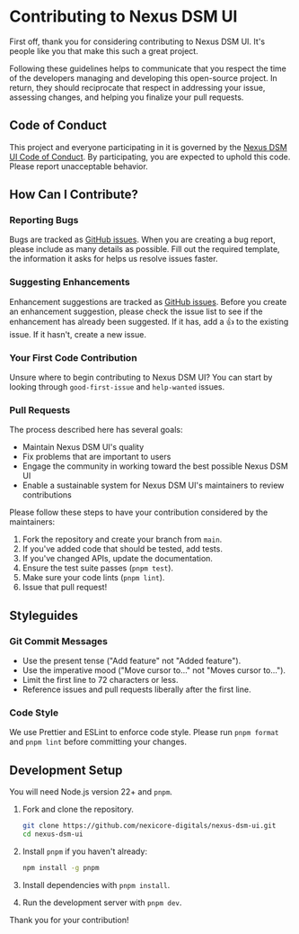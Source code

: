 # Contributing to Nexus DSM UI

First off, thank you for considering contributing to Nexus DSM UI. It's people like you that make this such a great project.

Following these guidelines helps to communicate that you respect the time of the developers managing and developing this open-source project. In return, they should reciprocate that respect in addressing your issue, assessing changes, and helping you finalize your pull requests.

## Code of Conduct

This project and everyone participating in it is governed by the [Nexus DSM UI Code of Conduct](CODE_OF_CONDUCT.md). By participating, you are expected to uphold this code. Please report unacceptable behavior.

## How Can I Contribute?

### Reporting Bugs

Bugs are tracked as [GitHub issues](https://github.com/nexicore-digitals/nexus-dsm-ui/issues). When you are creating a bug report, please include as many details as possible. Fill out the required template, the information it asks for helps us resolve issues faster.

### Suggesting Enhancements

Enhancement suggestions are tracked as [GitHub issues](https://github.com/nexicore-digitals/nexus-dsm-ui/issues). Before you create an enhancement suggestion, please check the issue list to see if the enhancement has already been suggested. If it has, add a 👍 to the existing issue. If it hasn't, create a new issue.

### Your First Code Contribution

Unsure where to begin contributing to Nexus DSM UI? You can start by looking through `good-first-issue` and `help-wanted` issues.

### Pull Requests

The process described here has several goals:

- Maintain Nexus DSM UI's quality
- Fix problems that are important to users
- Engage the community in working toward the best possible Nexus DSM UI
- Enable a sustainable system for Nexus DSM UI's maintainers to review contributions

Please follow these steps to have your contribution considered by the maintainers:

1. Fork the repository and create your branch from `main`.
2. If you've added code that should be tested, add tests.
3. If you've changed APIs, update the documentation.
4. Ensure the test suite passes (`pnpm test`).
5. Make sure your code lints (`pnpm lint`).
6. Issue that pull request!

## Styleguides

### Git Commit Messages

- Use the present tense ("Add feature" not "Added feature").
- Use the imperative mood ("Move cursor to..." not "Moves cursor to...").
- Limit the first line to 72 characters or less.
- Reference issues and pull requests liberally after the first line.

### Code Style

We use Prettier and ESLint to enforce code style. Please run `pnpm format` and `pnpm lint` before committing your changes.

## Development Setup

You will need Node.js version 22+ and `pnpm`.

1. Fork and clone the repository.

    ```bash
    git clone https://github.com/nexicore-digitals/nexus-dsm-ui.git
    cd nexus-dsm-ui
    ```

2. Install `pnpm` if you haven't already:

    ```bash
    npm install -g pnpm
    ```

3. Install dependencies with `pnpm install`.

4. Run the development server with `pnpm dev`.

Thank you for your contribution!
